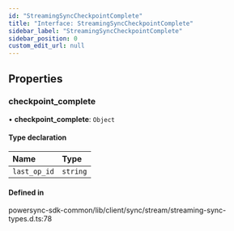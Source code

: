 ```yaml
---
id: "StreamingSyncCheckpointComplete"
title: "Interface: StreamingSyncCheckpointComplete"
sidebar_label: "StreamingSyncCheckpointComplete"
sidebar_position: 0
custom_edit_url: null
---
```


## Properties

### checkpoint\_complete

• **checkpoint\_complete**: `Object`

#### Type declaration

| Name | Type |
| :------ | :------ |
| `last_op_id` | `string` |

#### Defined in

powersync-sdk-common/lib/client/sync/stream/streaming-sync-types.d.ts:78
